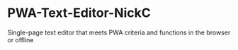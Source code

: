# PWA-Text-Editor-NickC
Single-page text editor that meets PWA criteria and functions in the browser or offline
